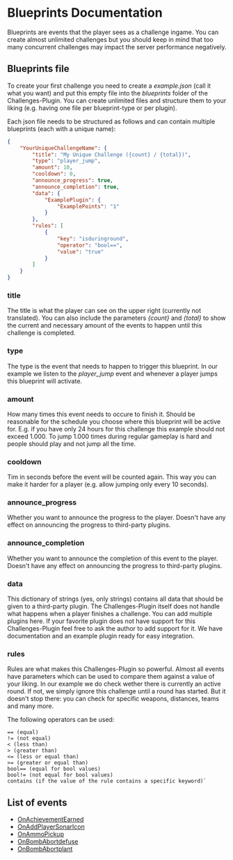 # Blueprints Documentation

Blueprints are events that the player sees as a challenge ingame. You can create almost unlimited challenges but you should keep in mind that too many concurrent challenges may impact the server performance negatively.

## Blueprints file

To create your first challenge you need to create a *example.json* (call it what you want) and put this empty file into the *blueprints* folder of the Challenges-Plugin. You can create unlimited files and structure them to your liking (e.g. having one file per blueprint-type or per plugin).

Each json file needs to be structured as follows and can contain multiple blueprints (each with a unique name):

```json
{
	"YourUniqueChallengeName": {
		"title": "My Unique Challenge ({count} / {total})",
		"type": "player_jump",
		"amount": 10,
		"cooldown": 0,
		"announce_progress": true,
		"announce_completion": true,
		"data": {
			"ExamplePlugin": {
				"ExamplePoints": "1"
			}
		},
		"rules": [
			{
				"key": "isduringround",
				"operator": "bool==",
				"value": "true"
			}
		]
	}
}
```

### title

The title is what the player can see on the upper right (currently not translated). You can also include the parameters *{count}* and *{total}* to show the current and necessary amount of the events to happen until this challenge is completed.

### type

The type is the event that needs to happen to trigger this blueprint. In our example we listen to the *player_jump* event and whenever a player jumps this blueprint will activate.

### amount

How many times this event needs to occure to finish it. Should be reasonable for the schedule you choose where this blueprint will be active for. E.g. if you have only 24 hours for this challenge this example should not exceed 1.000. To jump 1.000 times during regular gameplay is hard and people should play and not jump all the time.

### cooldown

Tim in seconds before the event will be counted again. This way you can make it harder for a player (e.g. allow jumping only every 10 seconds).

### announce_progress

Whether you want to announce the progress to the player. Doesn't have any effect on announcing the progress to third-party plugins.

### announce_completion

Whether you want to announce the completion of this event to the player. Doesn't have any effect on announcing the progress to third-party plugins.

### data

This dictionary of strings (yes, only strings) contains all data that should be given to a third-party plugin. The Challenges-Plugin itself does not handle what happens when a player finishes a challenge. You can add multiple plugins here. If your favorite plugin does not have support for this Challenges-Plugin feel free to ask the author to add support for it. We have documentation and an example plugin ready for easy integration.

### rules

Rules are what makes this Challenges-Plugin so powerful. Almost all events have parameters which can be used to compare them against a value of your liking. In our example we do check wether there is currently an active round. If not, we simply ignore this challenge until a round has started. But it doesn't stop there: you can check for specific weapons, distances, teams and many more.

The following operators can be used:

```
== (equal)
!= (not equal)
< (less than)
> (greater than)
<= (less or equal than)
>= (greater or equal than)
bool== (equal for bool values)
bool!= (not equal for bool values)
contains (if the value of the rule contains a specific keyword)`
```

## List of events

- [OnAchievementEarned](OnAchievementEarned.md)
- [OnAddPlayerSonarIcon](OnAddPlayerSonarIcon.md)
- [OnAmmoPickup](OnAmmoPickup.md)
- [OnBombAbortdefuse](OnBombAbortdefuse.md)
- [OnBombAbortplant](OnBombAbortplant.md)
